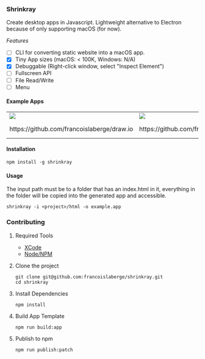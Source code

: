 ### Shrinkray
Create desktop apps in Javascript. Lightweight alternative to Electron because of only supporting macOS (for now).

*Features*
 - [ ] CLI for converting static website into a macOS app.
 - [x] Tiny App sizes (macOS: < 100K, Windows: N/A)
 - [x] Debuggable (Right-click window, select "Inspect Element")
 - [ ] Fullscreen API
 - [ ] File Read/Write
 - [ ] Menu

#### Example Apps

<table>
    <tr>
        <td>
            <a href="https://github.com/francoislaberge/draw.io/releases/download/v7.0.0/drawio.app.zip">
                <img style="float:left;" src="http://francoislaberge.com/shrinkray/images/drawio-app.png"/>
            </a>
        </td>
        <td>
            <a href="https://github.com/francoislaberge/regulex/releases/download/v1.0.0/regulex.app.zip">
                <img src="http://francoislaberge.com/shrinkray/images/regulex-app.png"/>
            </a>
        </td>
        <td>
            <a href="https://github.com/francoislaberge/mini-paint/releases/download/v1.0.0/mini-paint.app.zip">
                <img style="float:left;" src="http://francoislaberge.com/shrinkray/images/mini-paint-app.png"/>
            </a>
        </td>
    </tr>
    <tr>
        <td>https://github.com/francoislaberge/draw.io</td>
        <td>https://github.com/francoislaberge/regulex</td>
        <td>https://github.com/francoislaberge/mini-paint</td>
    </tr>
</table>



#### Installation

```
npm install -g shrinkray
```

#### Usage
The input path must be to a folder that has an index.html in it, everything in the folder
will be copied into the generated app and accessible.

```
shrinkray -i <project>/html -o example.app
```

### Contributing

 1. Required Tools
     - [XCode](https://developer.apple.com/xcode/)
     - [Node/NPM](https://nodejs.org/en/download/)
 2. Clone the project

        git clone git@github.com:francoislaberge/shrinkray.git
        cd shrinkray

 3. Install Dependencies

        npm install

 4. Build App Template

        npm run build:app

 5. Publish to npm

        npm run publish:patch
